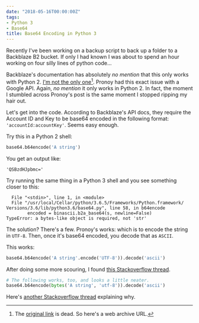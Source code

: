 ```yaml
---
date: "2018-05-16T00:00:00Z"
tags:
- Python 3
- Base64
title: Base64 Encoding in Python 3
---
```


Recently I've been working on a backup script to back up a folder to a
Backblaze B2 bucket. If only I had known I was about to spend an hour
working on four silly lines of python code...

Backblaze's documentation has absolutely *no mention* that this only
works with Python 2. [I'm not the only one][0][^1]. Pronoy had this
exact
issue with a Google API. Again, *no mention* it only works in Python 2.
In fact, the moment I stumbled across Pronoy's post is the same moment I
stopped ripping my hair out.

[0]:https://web.archive.org/web/20181211020351/https://www.pronoy.in/2016/10/20/python-3-5-x-base64-encoding-3/

Let's get into the code. According to Backblaze's API docs, they require
the Account ID and Key to be base64 encoded in the following format:
`'accountId:accountKey'`. Seems easy enough.

Try this in a Python 2 shell:

```python
base64.b64encode('A string')
```

You get an output like:

```text
'QSBzdHJpbmc='
```

Try running the same thing in a Python 3 shell and you see something
closer to this:

```text
  File "<stdin>", line 1, in <module>
  File "/usr/local/Cellar/python/3.6.5/Frameworks/Python.framework/ Versions/3.6/lib/python3.6/base64.py", line 58, in b64encode 
        encoded = binascii.b2a_base64(s, newline=False)
TypeError: a bytes-like object is required, not 'str'
```

The solution? There's a few. Pronoy's works: which is to encode the
string in `UTF-8`. Then, once it's base64 encoded, you decode that as
`ASCII`.

This works:

```python
base64.b64encode('A string'.encode('UTF-8')).decode('ascii')
```

After doing some more scouring, I found [this Stackoverflow thread][1].

```python
# The following works, too, and looks a little neater.
base64.b64encode(bytes('A string', 'utf-8')).decode('ascii')
```

Here's [another Stackoverflow thread][2] explaining why.

[1]: https://stackoverflow.com/questions/40454177/how-to-encode-a-string-with-base64-in-python-3-and-remove-the-new-lines
[2]: https://stackoverflow.com/questions/8908287/why-do-i-need-b-to-encode-a-python-string-with-base64

[^1]:The [original link][id0] is dead. So here's a web archive URL.

[id0]:https://www.pronoy.in/2016/10/20/python-3-5-x-base64-encoding-3/
